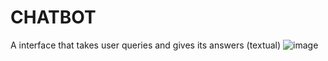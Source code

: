 # CHATBOT
A interface that takes user queries and gives its answers (textual) 
![image](https://github.com/user-attachments/assets/4d12e5ba-d241-4cdc-a190-c444025058d7)
